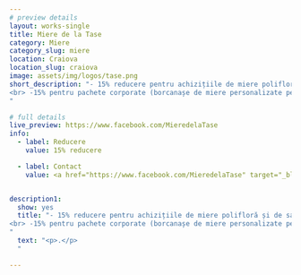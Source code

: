```yaml
---
# preview details
layout: works-single
title: Miere de la Tase
category: Miere
category_slug: miere
location: Craiova
location_slug: craiova
image: assets/img/logos/tase.png
short_description: "- 15% reducere pentru achizițiile de miere polifloră și de salcâm
<br> -15% pentru pachete corporate (borcanașe de miere personalizate pentru angajați sau diferite evenimente)
"

# full details
live_preview: https://www.facebook.com/MieredelaTase
info:
  - label: Reducere
    value: 15% reducere

  - label: Contact
    value: <a href="https://www.facebook.com/MieredelaTase" target="_blank">Website</a>


description1:
  show: yes
  title: "- 15% reducere pentru achizițiile de miere polifloră și de salcâm
<br> -15% pentru pachete corporate (borcanașe de miere personalizate pentru angajați sau diferite evenimente)
"
  text: "<p>.</p>
  "

---
```

